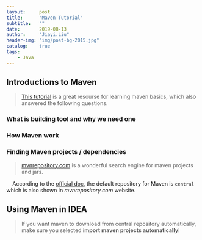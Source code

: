 ```yaml
---
layout:     post
title:      "Maven Tutorial"
subtitle:   ""
date:       2019-08-13
author:     "Jiayi.Liu"
header-img: "img/post-bg-2015.jpg"
catalog: 	true
tags:
    - Java
---
```


## Introductions to Maven

> [This tutorial](http://tutorials.jenkov.com/maven/maven-tutorial.html) is a great resourse for learning maven basics, which also answered the following questions.

### What is building tool and why we need one

### How Maven work 

### Finding Maven projects / dependencies

> [mvnrepository.com](https://mvnrepository.com/) is a wonderful search engine for maven projects and jars.

&nbsp;&nbsp;&nbsp;&nbsp;According to the [official doc](https://maven.apache.org/guides/introduction/introduction-to-repositories.html), the default repository for Maven is `central` which is also shown in *mvnrepository.com* website.

## Using Maven in IDEA

> If you want maven to download from central repository automatically, make sure you selected **import maven projects automatically**!

